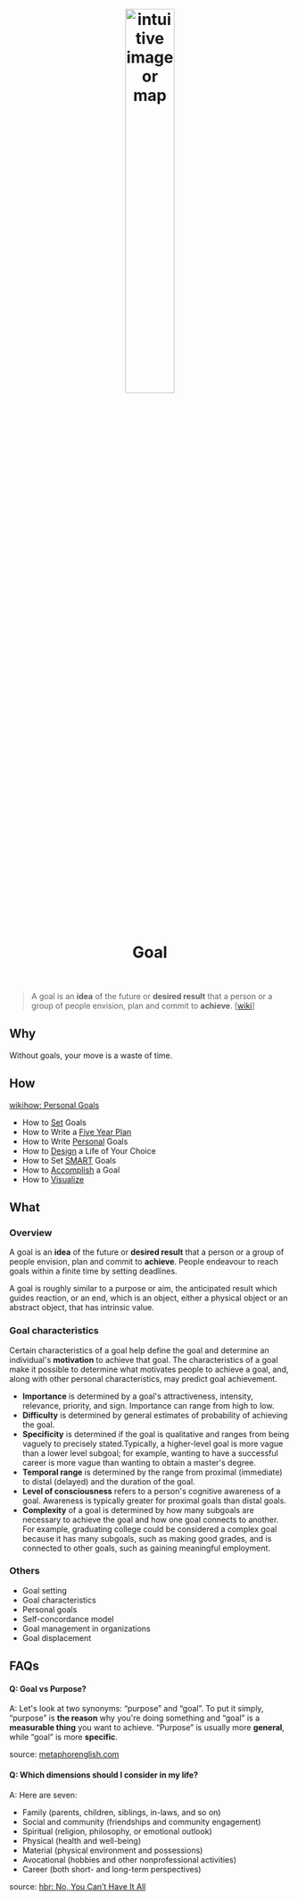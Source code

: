 <h1 align="center">
<br>
	<a href="https://www.wikiwand.com/en/Goal#/Goal_characteristics">
  <img src="https://i.imgur.com/RDHzIec.jpg" alt="intuitive image or map" width=42%">
  </a>
  <br><br>
Goal
  <br><br>
</h1>


> A goal is an **idea** of the future or **desired result** that a person or a group of people envision, plan and commit to **achieve**. [[wiki](https://www.wikiwand.com/en/Goal#/Goal_characteristics)]

## Why 

Without goals, your move is a waste of time.

## How

[wikihow: Personal Goals](https://www.wikihow.com/Category:Personal-Goals) 

* How to [Set](https://www.wikihow.com/Set-Goals) Goals
* How to Write a [Five Year Plan](https://www.wikihow.com/Write-a-Five-Year-Plan)
* How to Write [Personal](https://www.wikihow.com/Write-Personal-Goals) Goals
* How to [Design](https://www.wikihow.com/Design-a-Life-of-Your-Choice) a Life of Your Choice
* How to Set [SMART](https://www.wikihow.com/Set-SMART-Goals) Goals
* How to [Accomplish](https://www.wikihow.com/Accomplish-a-Goal) a Goal
* How to [Visualize](https://www.wikihow.com/Visualize)

## What 

### Overview

A goal is an **idea** of the future or **desired result** that a person or a group of people envision, plan and commit to **achieve**. People endeavour to reach goals within a finite time by setting deadlines.

A goal is roughly similar to a purpose or aim, the anticipated result which guides reaction, or an end, which is an object, either a physical object or an abstract object, that has intrinsic value.

### Goal characteristics

Certain characteristics of a goal help define the goal and determine an individual's **motivation** to achieve that goal. The characteristics of a goal make it possible to determine what motivates people to achieve a goal, and, along with other personal characteristics, may predict goal achievement.

* **Importance** is determined by a goal's attractiveness, intensity, relevance, priority, and sign. Importance can range from high to low.
* **Difficulty** is determined by general estimates of probability of achieving the goal.
* **Specificity** is determined if the goal is qualitative and ranges from being vaguely to precisely stated.Typically, a higher-level goal is more vague than a lower level subgoal; for example, wanting to have a successful career is more vague than wanting to obtain a master's degree.
* **Temporal range** is determined by the range from proximal (immediate) to distal (delayed) and the duration of the goal.
* **Level of consciousness** refers to a person's cognitive awareness of a goal. Awareness is typically greater for proximal goals than distal goals.
* **Complexity** of a goal is determined by how many subgoals are necessary to achieve the goal and how one goal connects to another. For example, graduating college could be considered a complex goal because it has many subgoals, such as making good grades, and is connected to other goals, such as gaining meaningful employment.





### Others

* Goal setting
* Goal characteristics
* Personal goals
* Self-concordance model
* Goal management in organizations
* Goal displacement


## FAQs

#### Q: Goal vs Purpose?

A: Let's look at two synonyms: “purpose” and “goal”. To put it simply, “purpose” is **the reason** why you're doing something and “goal” is a **measurable thing** you want to achieve. “Purpose” is usually more **general**, while “goal” is more **specific**.

source: [metaphorenglish.com](http://www.metaphorenglish.com/2017/05/31/purpose-vs-goal-practical-explanation)

#### Q: Which dimensions should I consider in my life?

A: Here are seven:

* Family (parents, children, siblings, in-laws, and so on)
* Social and community (friendships and community engagement)
* Spiritual (religion, philosophy, or emotional outlook)
* Physical (health and well-being)
* Material (physical environment and possessions)
* Avocational (hobbies and other nonprofessional activities)
* Career (both short- and long-term perspectives)

source: [hbr: No, You Can’t Have It All](https://hbr.org/2012/10/no-you-cant-have-it-all)